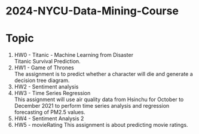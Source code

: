 # 2024-NYCU-Data-Mining-Course
# Topic
1. HW0 - Titanic - Machine Learning from Disaster  
Titanic Survival Prediction.
2. HW1 - Game of Thrones  
The assignment is to predict whether a character will die and generate a decision tree diagram.
3. HW2 - Sentiment analysis
4. HW3 - Time Series Regression  
This assignment will use air quality data from Hsinchu for October to December 2021 to perform time series analysis and regression forecasting of PM2.5 values.
5. HW4 - Sentiment Analysis 2
6. HW5 - movieRating
This assignment is about predicting movie ratings.
